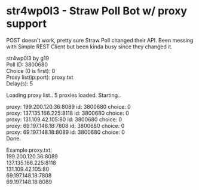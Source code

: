 # str4wp0l3 - Straw Poll Bot w/ proxy support

POST doesn't work, pretty sure Straw Poll changed their API. Been messing with Simple REST Client but been kinda busy since they changed it.


str4wp0l3 by g19<br>
Poll ID: 3800680<br>
Choice (0 is first): 0<br>
Proxy list(ip:port): proxy.txt<br>
Delay(s): 5<br>

Loading proxy list..
5 proxies loaded.
Starting..

proxy: 199.200.120.36:8089 id: 3800680 choice: 0<br>
proxy: 137.135.166.225:8118 id: 3800680 choice: 0<br>
proxy: 131.109.42.105:80 id: 3800680 choice: 0<br>
proxy: 69.197.148.18:7808 id: 3800680 choice: 0<br>
proxy: 69.197.148.18:8089 id: 3800680 choice: 0<br>
Done.


Example proxy.txt:<br>
199.200.120.36:8089<br>
137.135.166.225:8118<br>
131.109.42.105:80<br>
69.197.148.18:7808<br>
69.197.148.18:8089
